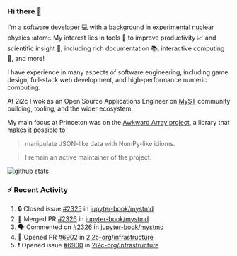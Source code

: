 ### Hi there 👋 

I'm a software developer 💻 with a background in experimental nuclear physics :atom:. My interest lies in tools :wrench: to improve productivity :chart_with_upwards_trend: and scientific insight :telescope:, including rich documentation 📚, interactive computing 🧮, and more! 

I have experience in many aspects of software engineering, including game design, full-stack web development, and high-performance numeric computing. 

At 2i2c I wok as an Open Source Applications Engineer on [MyST](https://github.com/jupyter-book/mystmd) community building, tooling, and the wider ecosystem. 

My main focus at Princeton was on the [Awkward Array project](awkward-array.org/), a library that makes it possible to 
> manipulate JSON-like data with NumPy-like idioms.

> I remain an active maintainer of the project. 

![github stats](https://github-readme-stats.vercel.app/api?username=agoose77&show_icons=true&hide_rank=true&hide_title=true&bg_color=30,e76445,904e95&text_color=efe3ec&icon_color=efe3ec)
<!--
**agoose77/agoose77** is a ✨ _special_ ✨ repository because its `README.md` (this file) appears on your GitHub profile.

Here are some ideas to get you started:

- 🔭 I’m currently working on ...
- 🌱 I’m currently learning ...
- 👯 I’m looking to collaborate on ...
- 🤔 I’m looking for help with ...
- 💬 Ask me about ...
- 📫 How to reach me: ...
- 😄 Pronouns: ...
- ⚡ Fun fact: ...
-->

### :zap: Recent Activity

<!--START_SECTION:activity-->
1. 🔒 Closed issue [#2325](https://github.com/jupyter-book/mystmd/issues/2325) in [jupyter-book/mystmd](https://github.com/jupyter-book/mystmd)
2. 🎉 Merged PR [#2326](https://github.com/jupyter-book/mystmd/pull/2326) in [jupyter-book/mystmd](https://github.com/jupyter-book/mystmd)
3. 🗣 Commented on [#2326](https://github.com/jupyter-book/mystmd/pull/2326#issuecomment-3382319065) in [jupyter-book/mystmd](https://github.com/jupyter-book/mystmd)
4. 💪 Opened PR [#6902](https://github.com/2i2c-org/infrastructure/pull/6902) in [2i2c-org/infrastructure](https://github.com/2i2c-org/infrastructure)
5. ❗ Opened issue [#6900](https://github.com/2i2c-org/infrastructure/issues/6900) in [2i2c-org/infrastructure](https://github.com/2i2c-org/infrastructure)
<!--END_SECTION:activity-->

